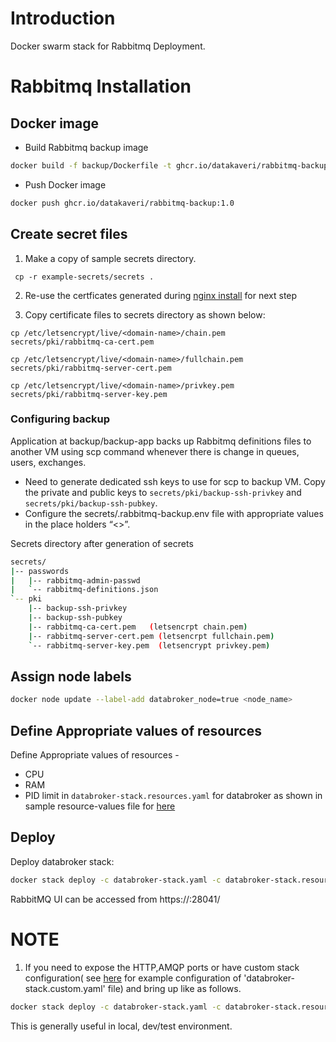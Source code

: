 # Introduction
Docker swarm stack for Rabbitmq Deployment.
# Rabbitmq Installation
##  Docker image
* Build Rabbitmq backup image 

```sh
docker build -f backup/Dockerfile -t ghcr.io/datakaveri/rabbitmq-backup:1.0 backup/
```
* Push Docker image 
```sh
docker push ghcr.io/datakaveri/rabbitmq-backup:1.0
```
## Create secret files
1. Make a copy of sample secrets directory.
```console
 cp -r example-secrets/secrets .
```
2. Re-use the certficates generated during [nginx install](../nginx/README.md#create-secret-files) for next step

3. Copy certificate files to secrets directory as shown below:

```
cp /etc/letsencrypt/live/<domain-name>/chain.pem  secrets/pki/rabbitmq-ca-cert.pem

cp /etc/letsencrypt/live/<domain-name>/fullchain.pem  secrets/pki/rabbitmq-server-cert.pem

cp /etc/letsencrypt/live/<domain-name>/privkey.pem secrets/pki/rabbitmq-server-key.pem
```
### Configuring backup
Application at backup/backup-app backs up Rabbitmq definitions files to another VM using scp command whenever there is change in queues, users, exchanges.
* Need to generate dedicated ssh keys to use for scp to backup VM. Copy the private and public keys to ``secrets/pki/backup-ssh-privkey`` and ``secrets/pki/backup-ssh-pubkey``.
* Configure the secrets/.rabbitmq-backup.env file with appropriate values in the place holders “<>”.

Secrets directory after generation of secrets
```sh
secrets/
|-- passwords
|   |-- rabbitmq-admin-passwd
|   `-- rabbitmq-definitions.json
`-- pki
    |-- backup-ssh-privkey 
    |-- backup-ssh-pubkey
    |-- rabbitmq-ca-cert.pem   (letsencrpt chain.pem)
    |-- rabbitmq-server-cert.pem (letsencrpt fullchain.pem)
    `-- rabbitmq-server-key.pem  (letsencrypt privkey.pem)
```

## Assign node labels

```sh
docker node update --label-add databroker_node=true <node_name>
```

## Define Appropriate values of resources

Define Appropriate values of resources -
- CPU 
- RAM 
- PID limit 
in `databroker-stack.resources.yaml`  for databroker as shown in sample resource-values file for [here](example-databroker-stack.resources.yaml)

## Deploy
Deploy databroker stack:
```sh
docker stack deploy -c databroker-stack.yaml -c databroker-stack.resources.yaml databroker
```
RabbitMQ UI can be accessed from https://<rmq-hostname>:28041/
# NOTE
1. If you need to expose the HTTP,AMQP ports or have custom stack configuration( see [here](example-databroker-stack.custom.yaml) for example configuration of 'databroker-stack.custom.yaml' file)  and bring up like as follows.

```sh
docker stack deploy -c databroker-stack.yaml -c databroker-stack.resources.yaml -c databroker-stack.custom.yaml databroker
```
This is generally useful in local, dev/test environment.
